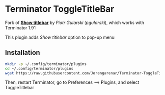 Terminator ToggleTitleBar
=========================

Fork of [**Show titlebar**](https://bitbucket.org/pgularski/terminator-plugins "Original") by _Piotr Gularski_ (_pgularski_), which works with Terminator 1.91

This plugin adds _Show titlebar_ option to pop-up menu


Installation
------------

```sh
mkdir -p ~/.config/terminator/plugins
cd ~/.config/terminator/plugins
wget https://raw.githubusercontent.com/Jorengarenar/Terminator-ToggleTitlebar/master/toggle_titlebar.py
```

Then, restart Terminator, go to Preferences --> Plugins, and select ToggleTitlebar
